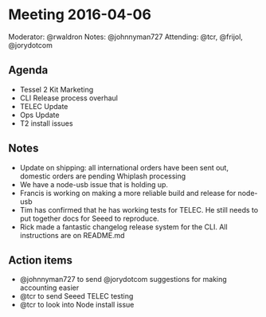 # Meeting 2016-04-06
Moderator: @rwaldron
Notes: @johnnyman727
Attending: @tcr, @frijol, @jorydotcom

## Agenda
* Tessel 2 Kit Marketing
* CLI Release process overhaul
* TELEC Update
* Ops Update
* T2 install issues

## Notes
* Update on shipping: all international orders have been sent out, domestic orders are pending Whiplash processing
* We have a node-usb issue that is holding up. 
* Francis is working on making a more reliable build and release for node-usb
* Tim has confirmed that he has working tests for TELEC. He still needs to put together docs for Seeed to reproduce.
* Rick made a fantastic changelog release system for the CLI. All instructions are on README.md

## Action items
* @johnnyman727 to send @jorydotcom suggestions for making accounting easier
* @tcr to send Seeed TELEC testing 
* @tcr to look into Node install issue
